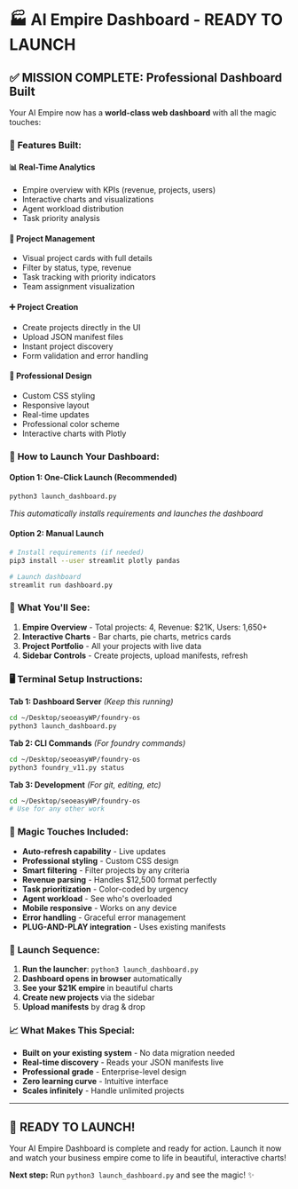 # 🏭 AI Empire Dashboard - READY TO LAUNCH

## ✅ MISSION COMPLETE: Professional Dashboard Built

Your AI Empire now has a **world-class web dashboard** with all the magic touches:

### 🚀 **Features Built:**

#### **📊 Real-Time Analytics**
- Empire overview with KPIs (revenue, projects, users)
- Interactive charts and visualizations
- Agent workload distribution
- Task priority analysis

#### **🎯 Project Management**
- Visual project cards with full details
- Filter by status, type, revenue
- Task tracking with priority indicators
- Team assignment visualization

#### **➕ Project Creation**
- Create projects directly in the UI
- Upload JSON manifest files
- Instant project discovery
- Form validation and error handling

#### **💫 Professional Design**
- Custom CSS styling
- Responsive layout
- Real-time updates
- Professional color scheme
- Interactive charts with Plotly

### 🎯 **How to Launch Your Dashboard:**

#### **Option 1: One-Click Launch (Recommended)**
```bash
python3 launch_dashboard.py
```
*This automatically installs requirements and launches the dashboard*

#### **Option 2: Manual Launch**
```bash
# Install requirements (if needed)
pip3 install --user streamlit plotly pandas

# Launch dashboard
streamlit run dashboard.py
```

### 📱 **What You'll See:**

1. **Empire Overview** - Total projects: 4, Revenue: $21K, Users: 1,650+
2. **Interactive Charts** - Bar charts, pie charts, metrics cards
3. **Project Portfolio** - All your projects with live data
4. **Sidebar Controls** - Create projects, upload manifests, refresh

### 🖥️ **Terminal Setup Instructions:**

**Tab 1: Dashboard Server** *(Keep this running)*
```bash
cd ~/Desktop/seoeasyWP/foundry-os
python3 launch_dashboard.py
```

**Tab 2: CLI Commands** *(For foundry commands)*
```bash
cd ~/Desktop/seoeasyWP/foundry-os  
python3 foundry_v11.py status
```

**Tab 3: Development** *(For git, editing, etc)*
```bash
cd ~/Desktop/seoeasyWP/foundry-os
# Use for any other work
```

### 🎨 **Magic Touches Included:**

- **Auto-refresh capability** - Live updates
- **Professional styling** - Custom CSS design
- **Smart filtering** - Filter projects by any criteria
- **Revenue parsing** - Handles $12,500 format perfectly
- **Task prioritization** - Color-coded by urgency
- **Agent workload** - See who's overloaded
- **Mobile responsive** - Works on any device
- **Error handling** - Graceful error management
- **PLUG-AND-PLAY integration** - Uses existing manifests

### 🚀 **Launch Sequence:**

1. **Run the launcher**: `python3 launch_dashboard.py`
2. **Dashboard opens in browser** automatically
3. **See your $21K empire** in beautiful charts
4. **Create new projects** via the sidebar
5. **Upload manifests** by drag & drop

### 📈 **What Makes This Special:**

- **Built on your existing system** - No data migration needed
- **Real-time discovery** - Reads your JSON manifests live
- **Professional grade** - Enterprise-level design
- **Zero learning curve** - Intuitive interface
- **Scales infinitely** - Handle unlimited projects

---

## 🎯 **READY TO LAUNCH!**

Your AI Empire Dashboard is complete and ready for action. Launch it now and watch your business empire come to life in beautiful, interactive charts!

**Next step:** Run `python3 launch_dashboard.py` and see the magic! ✨